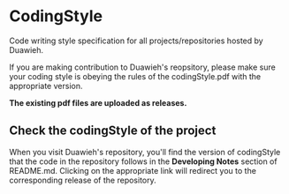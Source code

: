 # CodingStyle

Code writing style specification for all projects/repositories hosted by Duawieh.

If you are making contribution to Duawieh's reopsitory, please make sure your coding style is obeying the rules of the codingStyle.pdf with the appropriate version.

**The existing pdf files are uploaded as releases.**

## Check the codingStyle of the project

When you visit Duawieh's repository, you'll find the version of codingStyle that the code in the repository follows in the **Developing Notes** section of README.md. Clicking on the appropriate link will redirect you to the corresponding release of the repository.
